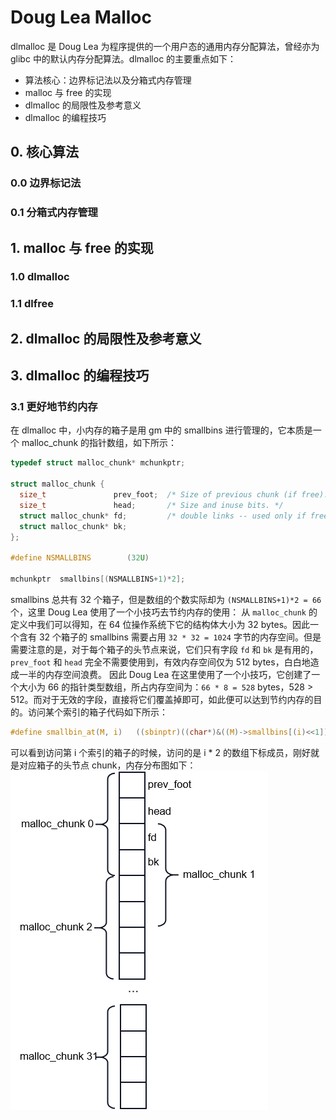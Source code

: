 # Doug Lea Malloc
dlmalloc 是 Doug Lea 为程序提供的一个用户态的通用内存分配算法，曾经亦为 glibc 中的默认内存分配算法。dlmalloc 的主要重点如下：
- 算法核心：边界标记法以及分箱式内存管理
- malloc 与 free 的实现
- dlmalloc 的局限性及参考意义
- dlmalloc 的编程技巧

## 0. 核心算法

### 0.0 边界标记法
### 0.1 分箱式内存管理

## 1. malloc 与 free 的实现
### 1.0 dlmalloc
### 1.1 dlfree

## 2. dlmalloc 的局限性及参考意义

## 3. dlmalloc 的编程技巧
### 3.1 更好地节约内存
在 dlmalloc 中，小内存的箱子是用 gm 中的 smallbins 进行管理的，它本质是一个 malloc_chunk 的指针数组，如下所示：
```c
typedef struct malloc_chunk* mchunkptr;

struct malloc_chunk {
  size_t               prev_foot;  /* Size of previous chunk (if free).  */
  size_t               head;       /* Size and inuse bits. */
  struct malloc_chunk* fd;         /* double links -- used only if free. */
  struct malloc_chunk* bk;
};

#define NSMALLBINS        (32U)

mchunkptr  smallbins[(NSMALLBINS+1)*2];
```
smallbins 总共有 32 个箱子，但是数组的个数实际却为 `(NSMALLBINS+1)*2 = 66` 个，这里 Doug Lea 使用了一个小技巧去节约内存的使用：
从 `malloc_chunk` 的定义中我们可以得知，在 64 位操作系统下它的结构体大小为 32 bytes。因此一个含有 32 个箱子的 smallbins 需要占用 `32 * 32 = 1024` 字节的内存空间。但是需要注意的是，对于每个箱子的头节点来说，它们只有字段 `fd` 和 `bk` 是有用的，`prev_foot` 和 `head` 完全不需要使用到，有效内存空间仅为 512 bytes，白白地造成一半的内存空间浪费。
因此 Doug Lea 在这里使用了一个小技巧，它创建了一个大小为 66 的指针类型数组，所占内存空间为：`66 * 8 = 528` bytes，528 > 512。而对于无效的字段，直接将它们覆盖掉即可，如此便可以达到节约内存的目的。访问某个索引的箱子代码如下所示：
```c
#define smallbin_at(M, i)   ((sbinptr)((char*)&((M)->smallbins[(i)<<1])))
```
可以看到访问第 i 个索引的箱子的时候，访问的是 i * 2 的数组下标成员，刚好就是对应箱子的头节点 chunk，内存分布图如下：
![](image/smallbins%E5%86%85%E5%AD%98%E5%88%86%E5%B8%83.png)

